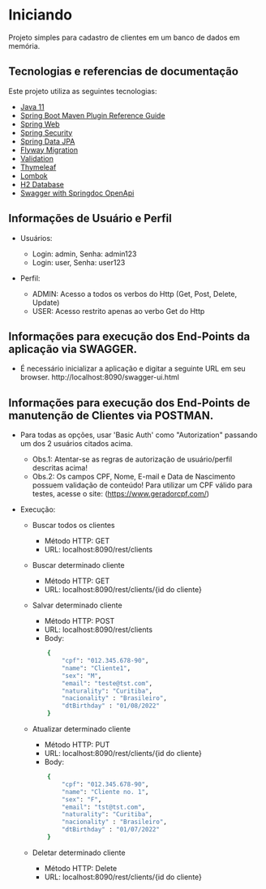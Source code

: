 # Iniciando

Projeto simples para cadastro de clientes em um banco de dados em memória.

## Tecnologias e referencias de documentação
Este projeto utiliza as seguintes tecnologias:

* [Java 11](https://www.oracle.com/br/java/)
* [Spring Boot Maven Plugin Reference Guide](https://docs.spring.io/spring-boot/docs/2.7.2/maven-plugin/reference/html/)
* [Spring Web](https://docs.spring.io/spring-boot/docs/2.7.2/reference/htmlsingle/#web)
* [Spring Security](https://docs.spring.io/spring-boot/docs/2.7.2/reference/htmlsingle/#web.security)
* [Spring Data JPA](https://docs.spring.io/spring-boot/docs/2.7.2/reference/htmlsingle/#data.sql.jpa-and-spring-data)
* [Flyway Migration](https://docs.spring.io/spring-boot/docs/2.7.2/reference/htmlsingle/#howto.data-initialization.migration-tool.flyway)
* [Validation](https://docs.spring.io/spring-boot/docs/2.7.2/reference/htmlsingle/#io.validation)
* [Thymeleaf](https://docs.spring.io/spring-boot/docs/2.7.2/reference/htmlsingle/#web.servlet.spring-mvc.template-engines)
* [Lombok](https://projectlombok.org/)
* [H2 Database](https://www.h2database.com/html/main.html)
* [Swagger with Springdoc OpenApi](https://springdoc.org/)

## Informações de Usuário e Perfil

- Usuários:
    * Login: admin, Senha: admin123
    * Login: user, Senha: user123

- Perfil:
    * ADMIN: Acesso a todos os verbos do Http (Get, Post, Delete, Update)
    * USER: Acesso restrito apenas ao verbo Get do Http

## Informações para execução dos End-Points da aplicação via SWAGGER.

- É necessário inicializar a aplicação e digitar a seguinte URL em seu browser.
    http://localhost:8090/swagger-ui.html

## Informações para execução dos End-Points de manutenção de Clientes via POSTMAN.

- Para todas as opções, usar 'Basic Auth' como "Autorization" passando um dos 2 usuários citados acima.
  * Obs.1: Atentar-se as regras de autorização de usuário/perfil descritas acima!
  * Obs.2: Os campos CPF, Nome, E-mail e Data de Nascimento possuem validação de conteúdo! 
           Para utilizar um CPF válido para testes, acesse o site: (https://www.geradorcpf.com/)

- Execução:

    * Buscar todos os clientes
        - Método HTTP: GET
        - URL: localhost:8090/rest/clients

    * Buscar determinado cliente
        - Método HTTP: GET
        - URL: localhost:8090/rest/clients/{id do cliente}

    * Salvar determinado cliente
        - Método HTTP: POST
        - URL: localhost:8090/rest/clients
        - Body: 
        ```bash
            {
                "cpf": "012.345.678-90",
                "name": "Cliente1",
                "sex": "M",
                "email": "teste@tst.com",
                "naturality": "Curitiba",
                "nacionality" : "Brasileiro",
                "dtBirthday" : "01/08/2022"
            }
        ```

    * Atualizar determinado cliente
        - Método HTTP: PUT
        - URL: localhost:8090/rest/clients/{id do cliente}
        - Body: 
        ```bash
            {
                "cpf": "012.345.678-90",
                "name": "Cliente no. 1",
                "sex": "F",
                "email": "tst@tst.com",
                "naturality": "Curitiba",
                "nacionality" : "Brasileiro",
                "dtBirthday" : "01/07/2022"
            }
        ```

    * Deletar determinado cliente
        - Método HTTP: Delete
        - URL: localhost:8090/rest/clients/{id do cliente}

